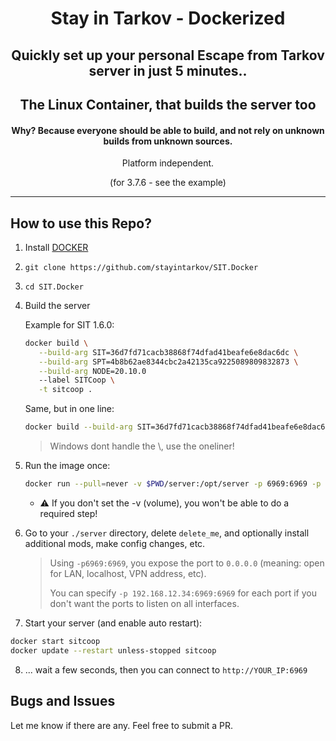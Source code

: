 <div align=center style="text-align: center;">
<h1>Stay in Tarkov - Dockerized</h1>
<h2>Quickly set up your personal Escape from Tarkov server in just 5 minutes..</h2>
<h2>The Linux Container, that builds the server too</h2>
<h4>Why? Because everyone should be able to build, and not rely on unknown builds from unknown sources.</h3>

Platform independent.
  
(for 3.7.6 - see the example)
</div>

---

## How to use this Repo?

1. Install [DOCKER](https://docs.docker.com/get-docker/)
2. `git clone https://github.com/stayintarkov/SIT.Docker`
3. `cd SIT.Docker`
4. Build the server 
	
   Example for SIT 1.6.0:
   ```bash
   docker build \
      --build-arg SIT=36d7fd71cacb38868f74dfad41beafe6e8dac6dc \
      --build-arg SPT=4b8b62ae8344cbc2a42135ca9225089809832873 \
      --build-arg NODE=20.10.0
      --label SITCoop \
      -t sitcoop .
   ```
   Same, but in one line:
   ```bash
   docker build --build-arg SIT=36d7fd71cacb38868f74dfad41beafe6e8dac6dc --build-arg SPT=4b8b62ae8344cbc2a42135ca9225089809832873 --build-arg NODE=20.10.0 --label SITCoop -t sitcoop .
   ```
   
   
   > Windows dont handle the \\, use the oneliner!
5. Run the image once:
   ```bash
   docker run --pull=never -v $PWD/server:/opt/server -p 6969:6969 -p 6970:6970 -it --name sitcoop sitcoop
   ```
   - ⚠️ If you don't set the -v (volume), you won't be able to do a required step!
6. Go to your `./server` directory, delete `delete_me`, and optionally install additional mods, make config changes, etc.
    > Using `-p6969:6969`, you expose the port to `0.0.0.0` (meaning: open for LAN, localhost, VPN address, etc).
    > 
    > You can specify `-p 192.168.12.34:6969:6969` for each port if you don't want the ports to listen on all interfaces. 
   
7. Start your server (and enable auto restart):
 ```bash
docker start sitcoop
docker update --restart unless-stopped sitcoop
```
8. ... wait a few seconds, then you can connect to `http://YOUR_IP:6969`

## Bugs and Issues
Let me know if there are any. Feel free to submit a PR.
